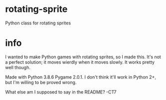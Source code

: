 # rotating-sprite
Python class for rotating sprites

# info
I wanted to make Python games with rotating sprites, so I made this. It's not a perfect solution; it moves wierdly when it moves slowly.
It works pretty well though.

Made with Python 3.8.6 Pygame 2.0.1. I don't think it'll work in Python 2+, but I'm willing to be proved wrong.

What else am I supposed to say in the README?
-CT7
